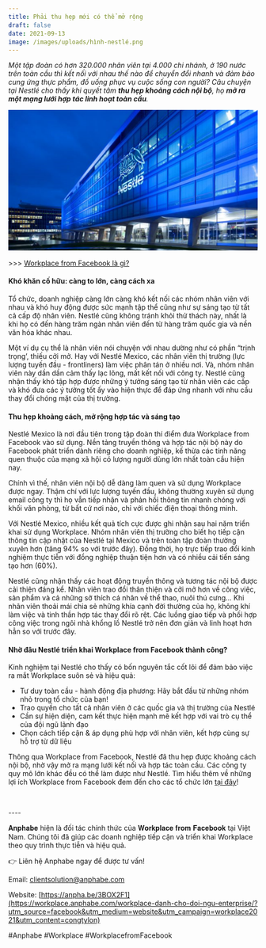 ```yaml
---
title: Phải thu hẹp mới có thể mở rộng
draft: false
date: 2021-09-13
image: /images/uploads/hình-nestlé.png
---
```

*Một tập đoàn có hơn 320.000 nhân viên tại 4.000 chi nhánh, ở 190 nước trên toàn cầu thì kết nối với nhau thế nào để chuyển đổi nhanh và đảm bảo cung ứng thực phẩm, đồ uống phục vụ cuộc sống con người? Câu chuyện tại Nestlé cho thấy khi quyết tâm **thu hẹp khoảng cách nội bộ**, họ **mở ra một mạng lưới hợp tác linh hoạt toàn cầu**.*

![](/images/uploads/hình-nestlé.png)

\>>> [Workplace from Facebook là gì?](https://business.anphabe.com/post/2021-05-21-workplace-from-facebook-l%C3%A0-g%C3%AC/)

#### **Khó khăn cố hữu: càng to lớn, càng cách xa**

Tổ chức, doanh nghiệp càng lớn càng khó kết nối các nhóm nhân viên với nhau và khó huy động được sức mạnh tập thể cũng như sự sáng tạo từ tất cả cấp độ nhân viên. Nestlé cũng không tránh khỏi thử thách này, nhất là khi họ có đến hàng trăm ngàn nhân viên đến từ hàng trăm quốc gia và nền văn hóa khác nhau. 

Một ví dụ cụ thể là nhân viên nói chuyện với nhau dường như có phần “trịnh trọng’, thiếu cởi mở. Hay với Nestlé Mexico, các nhân viên thị trường (lực lượng tuyến đầu - frontliners) làm việc phân tán ở nhiều nơi. Và, nhóm nhân viên này dần dần cảm thấy lạc lõng, mất kết nối với công ty. Nestlé cũng nhận thấy khó tập hợp được những ý tưởng sáng tạo từ nhân viên các cấp và khó đưa các ý tưởng tốt ấy vào hiện thực để đáp ứng nhanh với nhu cầu thay đổi chóng mặt của thị trường.

#### **Thu hẹp khoảng cách, mở rộng hợp tác và sáng tạo**

Nestlé Mexico là nơi đầu tiên trong tập đoàn thí điểm đưa Workplace from Facebook vào sử dụng. Nền tảng truyền thông và hợp tác nội bộ này do Facebook phát triển dành riêng cho doanh nghiệp, kế thừa các tính năng quen thuộc của mạng xã hội có lượng người dùng lớn nhất toàn cầu hiện nay. 

Chính vì thế, nhân viên nội bộ dễ dàng làm quen và sử dụng Workplace được ngay. Thậm chí với lực lượng tuyến đầu, không thường xuyên sử dụng email công ty thì họ vẫn tiếp nhận và phản hồi thông tin nhanh chóng với khối văn phòng, từ bất cứ nơi nào, chỉ với chiếc điện thoại thông minh. 

Với Nestlé Mexico, nhiều kết quả tích cực được ghi nhận sau hai năm triển khai sử dụng Workplace. Nhóm nhân viên thị trường cho biết họ tiếp cận thông tin cập nhật của Nestlé tại Mexico và trên toàn tập đoàn thường xuyên hơn (tăng 94% so với trước đây). Đồng thời, họ trực tiếp trao đổi kinh nghiệm thực tiễn với đồng nghiệp thuận tiện hơn và có nhiều cải tiến sáng tạo hơn (60%). 

Nestlé cũng nhận thấy các hoạt động truyền thông và tương tác nội bộ được cải thiện đáng kể. Nhân viên trao đổi thân thiện và cởi mở hơn về công việc, sản phẩm và cả những sở thích cá nhân về thể thao, nuôi thú cưng… Khi nhân viên thoải mái chia sẻ những khía cạnh đời thường của họ, không khí làm việc và tinh thần hợp tác thay đổi rõ rệt. Các luồng giao tiếp và phối hợp công việc trong ngôi nhà khổng lồ Nestlé trở nên đơn giản và linh hoạt hơn hẳn so với trước đây.

#### **Nhờ đâu Nestlé triển khai Workplace from Facebook thành công?**

Kinh nghiệm tại Nestlé cho thấy có bốn nguyên tắc cốt lõi để đảm bảo việc ra mắt Workplace suôn sẻ và hiệu quả:

* Tư duy toàn cầu - hành động địa phương: Hãy bắt đầu từ những nhóm nhỏ trong tổ chức của bạn!
* Trao quyền cho tất cả nhân viên ở các quốc gia và thị trường của Nestlé
* Cần sự hiện diện, cam kết thực hiện mạnh mẽ kết hợp với vai trò cụ thể của đội ngũ lãnh đạo
* Chọn cách tiếp cận & áp dụng phù hợp với nhân viên, kết hợp cùng sự hỗ trợ từ dữ liệu

Thông qua Workplace from Facebook, Nestlé đã thu hẹp được khoảng cách nội bộ, nhờ vậy mở ra mạng lưới kết nối và hợp tác toàn cầu. Các công ty quy mô lớn khác đều có thể làm được như Nestlé. Tìm hiểu thêm về những lợi ích Workplace from Facebook đem đến cho các tổ chức lớn [tại đây](https://workplace.anphabe.com/workplace-danh-cho-doi-ngu-enterprise/?utm_source=facebook&utm_medium=website&utm_campaign=workplace2021&utm_content=congtylon)!

![]()

\---- ​ 

𝐀𝐧𝐩𝐡𝐚𝐛𝐞 hiện là đối tác chính thức của 𝐖𝐨𝐫𝐤𝐩𝐥𝐚𝐜𝐞 𝐟𝐫𝐨𝐦 𝐅𝐚𝐜𝐞𝐛𝐨𝐨𝐤 tại Việt Nam. Chúng tôi đã giúp các doanh nghiệp tiếp cận và triển khai Workplace theo quy trình thực tiễn và hiệu quả. 

👉 Liên hệ Anphabe ngay để được tư vấn! 

Email: clientsolution@anphabe.com ​ 

Website: [https://anpha.be/3BOX2F1](https://workplace.anphabe.com/workplace-danh-cho-doi-ngu-enterprise/?utm_source=facebook&utm_medium=website&utm_campaign=workplace2021&utm_content=congtylon) 

\#Anphabe #Workplace #WorkplacefromFacebook